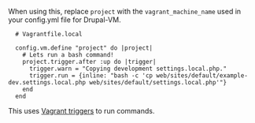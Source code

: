 When using this, replace `project` with the `vagrant_machine_name` used in your config.yml file for Drupal-VM.

```
  # Vagrantfile.local

  config.vm.define "project" do |project|
    # Lets run a bash command!
    project.trigger.after :up do |trigger|
      trigger.warn = "Copying development settings.local.php."
      trigger.run = {inline: "bash -c 'cp web/sites/default/example-dev.settings.local.php web/sites/default/settings.local.php'"}
    end
  end
```

This uses [Vagrant triggers](https://www.vagrantup.com/docs/triggers) to run commands.
